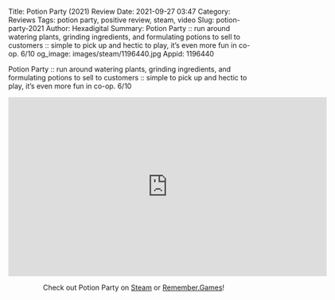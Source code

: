 Title: Potion Party (2021) Review
Date: 2021-09-27 03:47
Category: Reviews
Tags: potion party, positive review, steam, video
Slug: potion-party-2021
Author: Hexadigital
Summary: Potion Party :: run around watering plants, grinding ingredients, and formulating potions to sell to customers :: simple to pick up and hectic to play, it’s even more fun in co-op. 6/10
og_image: images/steam/1196440.jpg
Appid: 1196440

Potion Party :: run around watering plants, grinding ingredients, and formulating potions to sell to customers :: simple to pick up and hectic to play, it’s even more fun in co-op. 6/10

<center><iframe src="https://www.youtube.com/embed/Tf69QYXgiCM?feature=oembed" allow="accelerometer; autoplay; encrypted-media; gyroscope; picture-in-picture" width="640" height="360" frameborder="0"></iframe>

Check out Potion Party on [Steam](https://store.steampowered.com/app/1196440/?curator_clanid=34633900) or [Remember.Games](https://remember.games/game/1259/)!</center>